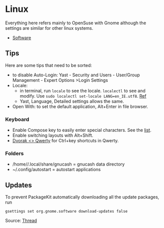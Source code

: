 # Linux

Everything here refers mainly to OpenSuse with Gnome although the settings are similar for other linux systems.

- [Software](software)

## Tips

Here are some tips that need to be sorted:

- to disable Auto-Login: Yast - Security and Users - User/Group Management - Expert Options >Login Settings 
- Locale: 
    - in terminal, run `locale` to see the locale. `localectl` to see and modify. Use `sudo localectl set-locale LANG=en_IE.utf8`. [Ref](https://www.cyberciti.biz/faq/how-to-set-locales-i18n-on-a-linux-unix/)
    - Yast, Language, Detailed settings allows the same.
- Open With: to set the default application, Alt+Enter in file browser.

### Keyboard

- Enable Compose key to easily enter special characters. See the [list](https://fsymbols.com/keyboard/linux/compose/).
- Enable switching layouts with Alt+Shift.
- [Dvorak <> Qwerty](https://github.com/tbocek/dvorak) for Ctrl+key shortcuts in Qwerty.

### Folders

- /home/<user>/.local/share/gnucash = gnucash data directory
- ~/.config/autostart  = autostart applications

## Updates

To prevent PackageKit automatically downloading all the update packages, run
```
gsettings set org.gnome.software download-updates false
```
Source: [Thread](https://forums.opensuse.org/showthread.php/530069-Tumbleweed-waiting-for-shared-lock-on-var-lib-rpm-Packages)
